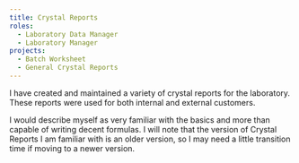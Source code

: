```yaml
---
title: Crystal Reports
roles:
  - Laboratory Data Manager
  - Laboratory Manager
projects:
  - Batch Worksheet
  - General Crystal Reports
---
```


I have created and maintained a variety of crystal 
reports for the laboratory. These reports were 
used for both internal and external customers.

I would describe myself as very familiar with the basics 
and more than capable of writing decent formulas. I will note
that the version of Crystal Reports I am familiar with 
is an older version, so I may need a little transition time 
if moving to a newer version.